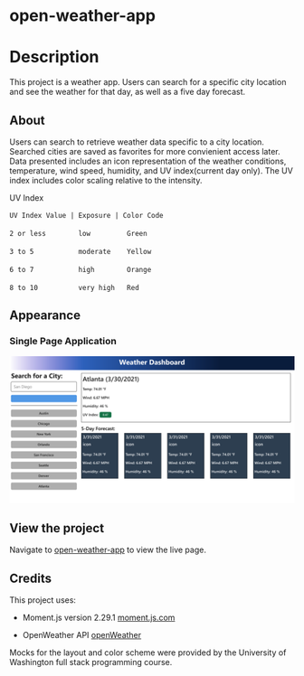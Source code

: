 # open-weather-app

# Description

This project is a weather app. Users can search for a specific city location and see the weather for that day, as well as a five day forecast. 

## About

Users can search to retrieve weather data specific to a city location. Searched cities are saved as favorites for more convienient access later. Data presented includes an icon representation of the weather conditions, temperature, wind speed, humidity, and UV index(current day only). The UV index includes color scaling relative to the intensity. 

UV Index         

    UV Index Value | Exposure | Color Code

    2 or less        low         Green

    3 to 5           moderate    Yellow
    
    6 to 7           high        Orange
    
    8 to 10          very high   Red



## Appearance

### Single Page Application

![openWeather](./assets/images/wx_mock_1.png)

## View the project

Navigate to [open-weather-app](https://levisgaragegroupinc.github.io/open-weather-app/) to view the live page. 

## Credits

This project uses:

 - Moment.js version 2.29.1 [moment.js.com](https://momentjs.com/) 

 - OpenWeather API [openWeather](https://openweathermap.org/)

 Mocks for the layout and color scheme were provided by the University of Washington full stack programming course. 